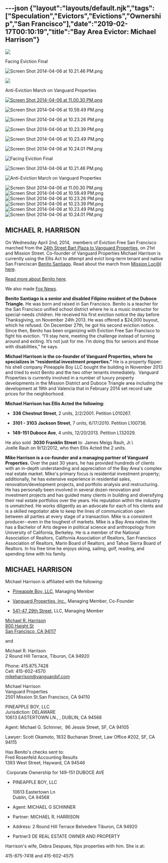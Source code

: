 ---json
{"layout":"layouts/default.njk","tags":["Speculation","Evictors","Evictions","Ownership","San Francisco"],"date":"2019-02-17T00:10:19","title":"Bay Area Evictor: Michael Harrison"}
---

![](https://images.squarespace-cdn.com/content/v1/52b7d7a6e4b0b3e376ac8ea2/1400782770953-D3XLNQXTIDTCLBHOW3NQ/ke17ZwdGBToddI8pDm48kFTEgwhRQcX9r3XtU0e50sUUqsxRUqqbr1mOJYKfIPR7LoDQ9mXPOjoJoqy81S2I8N_N4V1vUb5AoIIIbLZhVYxCRW4BPu10St3TBAUQYVKcW7uEhC96WQdj-SwE5EpM0lAopPba9ZX3O0oeNTVSRxdHAmtcci_6bmVLoSDQq_pb/image-asset.jpeg)

Facing Eviction Final

![Screen Shot 2014-04-06 at 10.21.46 PM.png](https://images.squarespace-cdn.com/content/v1/52b7d7a6e4b0b3e376ac8ea2/1396847873013-07TN4EIZKKWH030M6B8F/ke17ZwdGBToddI8pDm48kEaPoaiRhECZ2rzCMk2XOtpZw-zPPgdn4jUwVcJE1ZvWhcwhEtWJXoshNdA9f1qD7SRUeo5q1QCP5W3CVI481cx4PsmOiTFDpWN9yge53JPX5WmLQ6z-WNxERBI-ZUgqpQ/Screen+Shot+2014-04-06+at+10.21.46+PM.png)

![](https://images.squarespace-cdn.com/content/v1/52b7d7a6e4b0b3e376ac8ea2/1396848076617-1JXYDRLI55CRDZ9U4H6N/ke17ZwdGBToddI8pDm48kNKU_v8gJAcxDrmB-soKvj1Zw-zPPgdn4jUwVcJE1ZvWEtT5uBSRWt4vQZAgTJucoTqqXjS3CfNDSuuf31e0tVH7wdpQi_gwH_-rfgB8xc3aCDYU5QsKfHvKofLxtwAwA5XleA9PsoOHujT9UMkA80c/image-asset.jpeg)

Anti-Eviction March on Vanguard Properties

[![Screen Shot 2014-04-06 at 11.00.30 PM.png](https://images.squarespace-cdn.com/content/v1/52b7d7a6e4b0b3e376ac8ea2/1396850227861-R5QFMHKKJSDXWTEHBY85/ke17ZwdGBToddI8pDm48kAgTtUMvpmLXaHWacJMOa9NZw-zPPgdn4jUwVcJE1ZvWQUxwkmyExglNqGp0IvTJZUJFbgE-7XRK3dMEBRBhUpwHhTG64gUE1x6WeTb6Rz2oNgKr7QlG980WrlbSoG5N1X3nq88lZO0wOwYQqlEvLPg/Screen+Shot+2014-04-06+at+11.00.30+PM.png)](https://www.youtube.com/watch?v=P7jiEXCl_T0) 

![Screen Shot 2014-04-06 at 10.59.49 PM.png](https://images.squarespace-cdn.com/content/v1/52b7d7a6e4b0b3e376ac8ea2/1396850227179-TMWKCX0RKNNN2S7CEYGO/ke17ZwdGBToddI8pDm48kHzgTBRmL7XLbyyNwNgSmx9Zw-zPPgdn4jUwVcJE1ZvWQUxwkmyExglNqGp0IvTJZUJFbgE-7XRK3dMEBRBhUpxPW_kTgXJoqx5LZ8-BW8VRzj68fMIb-IIlnOVPjxMW2aXm4b_eTOcWEX1-DxVdT4A/Screen+Shot+2014-04-06+at+10.59.49+PM.png)

![Screen Shot 2014-04-06 at 10.23.26 PM.png](https://images.squarespace-cdn.com/content/v1/52b7d7a6e4b0b3e376ac8ea2/1396848120086-WMRD09PD3IQANPHZ43TL/ke17ZwdGBToddI8pDm48kFWE6hVJEa-sz2pP54ADTldZw-zPPgdn4jUwVcJE1ZvWQUxwkmyExglNqGp0IvTJZUJFbgE-7XRK3dMEBRBhUpxh4ic6WDmt1qS82tGhqwez6jcLl0mLIOLiztf3U42rnJRXMlI9y-1uXdZs-s83zYc/Screen+Shot+2014-04-06+at+10.23.26+PM.png)

![Screen Shot 2014-04-06 at 10.23.39 PM.png](https://images.squarespace-cdn.com/content/v1/52b7d7a6e4b0b3e376ac8ea2/1396848121822-8HMNGBKAM2CZKO613G03/ke17ZwdGBToddI8pDm48kBYKkzKcHd1gssLejYuIJEhZw-zPPgdn4jUwVcJE1ZvWQUxwkmyExglNqGp0IvTJZUJFbgE-7XRK3dMEBRBhUpw6EBFQ45-86SB-OhJWNwgjOA274Qfw3BCyv7n0Vm5GGPX20rfS1l0QyS-L0RCEgTQ/Screen+Shot+2014-04-06+at+10.23.39+PM.png)

![Screen Shot 2014-04-06 at 10.23.49 PM.png](https://images.squarespace-cdn.com/content/v1/52b7d7a6e4b0b3e376ac8ea2/1396848125400-TQTDA8A8W37GHJKY8VV3/ke17ZwdGBToddI8pDm48kHGT6gfXdLb9mD2lmKWYScZZw-zPPgdn4jUwVcJE1ZvWQUxwkmyExglNqGp0IvTJZUJFbgE-7XRK3dMEBRBhUpzZTzMChq_5I-Wcv5qP7GgZOSY4c4g_2ss7CVaa0d_IMvjYe8_QMGx22FllcC2aLtU/Screen+Shot+2014-04-06+at+10.23.49+PM.png)

![Screen Shot 2014-04-06 at 10.24.01 PM.png](https://images.squarespace-cdn.com/content/v1/52b7d7a6e4b0b3e376ac8ea2/1396848129713-ZI8QWRWEZZEZUA8WI7VZ/ke17ZwdGBToddI8pDm48kN9BsZZMNW-AEdLDGyLdFXxZw-zPPgdn4jUwVcJE1ZvWQUxwkmyExglNqGp0IvTJZUJFbgE-7XRK3dMEBRBhUpwp72PlgKGECxqDXWlA6cxw1MKpRQI7Qip9oehhjhLBrq1oW9rMz-WawTrXTqe_fvo/Screen+Shot+2014-04-06+at+10.24.01+PM.png)

![Facing Eviction Final](https://images.squarespace-cdn.com/content/v1/52b7d7a6e4b0b3e376ac8ea2/1400782770953-D3XLNQXTIDTCLBHOW3NQ/ke17ZwdGBToddI8pDm48kFTEgwhRQcX9r3XtU0e50sUUqsxRUqqbr1mOJYKfIPR7LoDQ9mXPOjoJoqy81S2I8N_N4V1vUb5AoIIIbLZhVYxCRW4BPu10St3TBAUQYVKcW7uEhC96WQdj-SwE5EpM0lAopPba9ZX3O0oeNTVSRxdHAmtcci_6bmVLoSDQq_pb/image-asset.jpeg)

![Screen Shot 2014-04-06 at 10.21.46 PM.png](https://images.squarespace-cdn.com/content/v1/52b7d7a6e4b0b3e376ac8ea2/1396847873013-07TN4EIZKKWH030M6B8F/ke17ZwdGBToddI8pDm48kEaPoaiRhECZ2rzCMk2XOtpZw-zPPgdn4jUwVcJE1ZvWhcwhEtWJXoshNdA9f1qD7SRUeo5q1QCP5W3CVI481cx4PsmOiTFDpWN9yge53JPX5WmLQ6z-WNxERBI-ZUgqpQ/Screen+Shot+2014-04-06+at+10.21.46+PM.png)

![Anti-Eviction March on Vanguard Properties](https://images.squarespace-cdn.com/content/v1/52b7d7a6e4b0b3e376ac8ea2/1396848076617-1JXYDRLI55CRDZ9U4H6N/ke17ZwdGBToddI8pDm48kNKU_v8gJAcxDrmB-soKvj1Zw-zPPgdn4jUwVcJE1ZvWEtT5uBSRWt4vQZAgTJucoTqqXjS3CfNDSuuf31e0tVH7wdpQi_gwH_-rfgB8xc3aCDYU5QsKfHvKofLxtwAwA5XleA9PsoOHujT9UMkA80c/image-asset.jpeg)

![Screen Shot 2014-04-06 at 11.00.30 PM.png](https://images.squarespace-cdn.com/content/v1/52b7d7a6e4b0b3e376ac8ea2/1396850227861-R5QFMHKKJSDXWTEHBY85/ke17ZwdGBToddI8pDm48kAgTtUMvpmLXaHWacJMOa9NZw-zPPgdn4jUwVcJE1ZvWQUxwkmyExglNqGp0IvTJZUJFbgE-7XRK3dMEBRBhUpwHhTG64gUE1x6WeTb6Rz2oNgKr7QlG980WrlbSoG5N1X3nq88lZO0wOwYQqlEvLPg/Screen+Shot+2014-04-06+at+11.00.30+PM.png) ![Screen Shot 2014-04-06 at 10.59.49 PM.png](https://images.squarespace-cdn.com/content/v1/52b7d7a6e4b0b3e376ac8ea2/1396850227179-TMWKCX0RKNNN2S7CEYGO/ke17ZwdGBToddI8pDm48kHzgTBRmL7XLbyyNwNgSmx9Zw-zPPgdn4jUwVcJE1ZvWQUxwkmyExglNqGp0IvTJZUJFbgE-7XRK3dMEBRBhUpxPW_kTgXJoqx5LZ8-BW8VRzj68fMIb-IIlnOVPjxMW2aXm4b_eTOcWEX1-DxVdT4A/Screen+Shot+2014-04-06+at+10.59.49+PM.png) ![Screen Shot 2014-04-06 at 10.23.26 PM.png](https://images.squarespace-cdn.com/content/v1/52b7d7a6e4b0b3e376ac8ea2/1396848120086-WMRD09PD3IQANPHZ43TL/ke17ZwdGBToddI8pDm48kFWE6hVJEa-sz2pP54ADTldZw-zPPgdn4jUwVcJE1ZvWQUxwkmyExglNqGp0IvTJZUJFbgE-7XRK3dMEBRBhUpxh4ic6WDmt1qS82tGhqwez6jcLl0mLIOLiztf3U42rnJRXMlI9y-1uXdZs-s83zYc/Screen+Shot+2014-04-06+at+10.23.26+PM.png) ![Screen Shot 2014-04-06 at 10.23.39 PM.png](https://images.squarespace-cdn.com/content/v1/52b7d7a6e4b0b3e376ac8ea2/1396848121822-8HMNGBKAM2CZKO613G03/ke17ZwdGBToddI8pDm48kBYKkzKcHd1gssLejYuIJEhZw-zPPgdn4jUwVcJE1ZvWQUxwkmyExglNqGp0IvTJZUJFbgE-7XRK3dMEBRBhUpw6EBFQ45-86SB-OhJWNwgjOA274Qfw3BCyv7n0Vm5GGPX20rfS1l0QyS-L0RCEgTQ/Screen+Shot+2014-04-06+at+10.23.39+PM.png) ![Screen Shot 2014-04-06 at 10.23.49 PM.png](https://images.squarespace-cdn.com/content/v1/52b7d7a6e4b0b3e376ac8ea2/1396848125400-TQTDA8A8W37GHJKY8VV3/ke17ZwdGBToddI8pDm48kHGT6gfXdLb9mD2lmKWYScZZw-zPPgdn4jUwVcJE1ZvWQUxwkmyExglNqGp0IvTJZUJFbgE-7XRK3dMEBRBhUpzZTzMChq_5I-Wcv5qP7GgZOSY4c4g_2ss7CVaa0d_IMvjYe8_QMGx22FllcC2aLtU/Screen+Shot+2014-04-06+at+10.23.49+PM.png) ![Screen Shot 2014-04-06 at 10.24.01 PM.png](https://images.squarespace-cdn.com/content/v1/52b7d7a6e4b0b3e376ac8ea2/1396848129713-ZI8QWRWEZZEZUA8WI7VZ/ke17ZwdGBToddI8pDm48kN9BsZZMNW-AEdLDGyLdFXxZw-zPPgdn4jUwVcJE1ZvWQUxwkmyExglNqGp0IvTJZUJFbgE-7XRK3dMEBRBhUpwp72PlgKGECxqDXWlA6cxw1MKpRQI7Qip9oehhjhLBrq1oW9rMz-WawTrXTqe_fvo/Screen+Shot+2014-04-06+at+10.24.01+PM.png)

MICHAEL R. HARRISON
-------------------

On Wednesday April 2nd, 2014,  members of Eviction Free San Francisco marched from the [24th Street Bart Plaza to Vanguard Properties,](#) on 21st and Mission Street. Co-founder of Vanguard Properties Michael Harrison is currently using the Ellis Act to attempt and evict long-term tenant and native San Franciscan [Benito Santiago](http://newamericamedia.org/2014/03/bullied-by-the-system-filipino-american-senior-fights-eviction.php). Read about the march from [Mission Loc@l here](https://missionlocal.org/2014/04/eviction-protest-marches-to-vanguards-doors/.). 

[Read more about Benito here](http://newamericamedia.org/2014/03/bullied-by-the-system-filipino-american-senior-fights-eviction.php). 

We also made [Fox News](http://video.foxbusiness.com/v/3423055190001/silicon-valley-vs-the-99/#sp=show-clips).

**Benito Santiago is a senior and disabled Filipino resident of the Duboce Triangle.** He was born and raised in San Francisco. Benito is a teacher for the San Francisco unified school district where he is a music instructor for special-needs children. He received his first eviction notice the day before Thanksgiving, on November 24th 2013. He was offered a $24,000 buyout, which he refused. On December 27th, he got his second eviction notice. Since then, Benito has been organizing with Eviction Free San Francisco to fight his eviction. “I’ll stay here, meeting the challenge instead of turning around and exiting. It’s not just for me. I’m doing this for seniors and those with disabilities,” he says.

**Michael Harrison is the co-founder of Vanguard Properties, where he specializes in “residential investment properties.”** He is a property flipper: his shell company Pineapple Boy LLC bought the building in November 2013 and tried to evict Benito and the two other tenants immediately.  Vanguard Properties is currently involved in a number of luxury property developments in the Mission District and Duboce Triangle area including the development at 19th and Valencia that in February 2014 set record sale prices for the neighborhood. 

**Michael Harrison has Ellis Acted the following:**

*   **336 Chestnut Street**, 2 units, 2/2/2001. Petition L010267.
    
*   **3101 - 3103 Jackson Street**, 7 units, 6/17/2010. Petition L100736.
    
*   **149-151 Duboce Ave**, 4 units, 12/20/2013. Petition L132029.
    

He also sold  **3030 Franklin Street** to  James Meigs Rauh, Jr.\\  
Joelle Rauh on 9/12/2012, who then Ellis Acted the 2 units.

**Mike Harrison is a co-founder and a managing partner of Vanguard Properties.** Over the past 30 years, he has provided hundreds of clients with an in-depth understanding and appreciation of the Bay Area's complex real estate market. Mike's primary focus is residential investment property; additionally, he has extensive experience in residential sales, renovation/development projects, and portfolio analysis and restructuring. He has personally been involved in several dozen renovation and investment projects and has guided many clients in building and diversifying their real estate portfolios over the years. His reputation within the industry is unmatched. He works diligently as an advocate for each of his clients and is a skilled negotiator able to keep the lines of communication open between all parties at every stage of a transaction. Mike is a consistent producer--even in the toughest of markets. Mike is a Bay Area native. He has a Bachelor of Arts degree in political science and anthropology from University of California, Berkeley. He is a member of the National Association of Realtors, California Association of Realtors, San Francisco Association of Realtors, Marin Board of Realtors, and Tahoe Sierra Board of Realtors. In his free time he enjoys skiing, sailing, golf, reading, and spending time with his family.

MICHAEL HARRISON
----------------

Michael Harrison is affiliated with the following:

*   [Pineapple Boy, LLC](http://www.corporationwiki.com/California/San-Francisco/pineapple-boy-llc/46228838.aspx), Managing Member
    
*   [Vanguard Properties, Inc.](http://www.corporationwiki.com/California/San-Francisco/vanguard-properties-inc/43346948.aspx), Managing Member, Co-Founder
    
*   [541-47 29th Street](http://www.corporationwiki.com/California/San-Francisco/541-47-29th-street-llc/46333939.aspx), LLC, Managing Member
    

[Michael R. Harrison  
800 Haight St  
San Francisco, CA 94117](http://www.corporationwiki.com/California/San-Francisco/800-Haight-St-San-Francisco-CA-94117-a19774071.aspx)

and

Michael R. Harrison  
2 Round Hill Terrace, Tiburon, CA 94920

Phone: 415.875.7428  
Cell: 415-602-4570  
[mikeharrison@vanguardsf.com](mailto:mikeharrison@vanguardsf.com)

Michael Harrison  
Vanguard Properties  
2501 Mission St.San Francisco, CA 94110

PINEAPPLE BOY, LLC  
Jurisdiction: DELAWARE  
10613 EASTERTOWN LN., , DUBLIN, CA 94568 

Agent: Michael G. Schinner,  96 Jessie Street, SF, CA 94105

Lawyer: Scott Okamoto, 1832 Buchanan Street, Law Office #202, SF, CA 94115

Has Benito's checks sent to:  
Fred Rosenfeld Accounting Results  
1393 West Street, Hayward, CA 94546

 Corporate Ownership for 149-151 DUBOCE AVE

*   PINEAPPLE BOY, LLC
    
    10613 Eastertown Ln  
    Dublin, CA 94568
    
*   Agent: MICHAEL G SCHINNER
    
*   Partner: MICHAEL R. HARRISON
    
*   Address: 2 Round Hill Terrace Belvedere Tiburon, CA 94920
    
*   Partner3 DE REAL ESTATE OWNER AND PROPERTY
    

Harrison's wife, Debra Despues, filps properties with him. She is at:

415-875-7418 and 415-602-4575